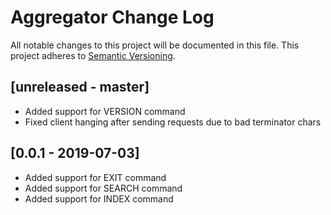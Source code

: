 # Aggregator Change Log
All notable changes to this project will be documented in this file.
This project adheres to [Semantic Versioning](http://semver.org/).

## [unreleased - master]
- Added support for VERSION command
- Fixed client hanging after sending requests due to bad
  terminator chars

## [0.0.1 - 2019-07-03]
- Added support for EXIT command
- Added support for SEARCH command
- Added support for INDEX command
